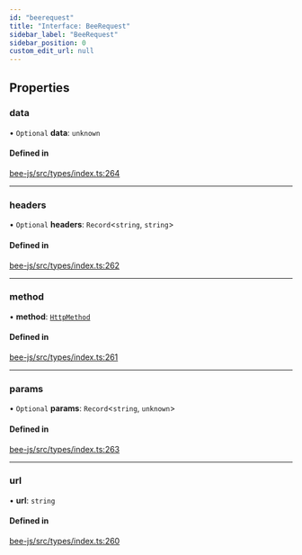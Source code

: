 ```yaml
---
id: "beerequest"
title: "Interface: BeeRequest"
sidebar_label: "BeeRequest"
sidebar_position: 0
custom_edit_url: null
---
```


## Properties

### data

• `Optional` **data**: `unknown`

#### Defined in

[bee-js/src/types/index.ts:264](https://github.com/ethersphere/bee-js/blob/74056cb/src/types/index.ts#L264)

___

### headers

• `Optional` **headers**: `Record`<`string`, `string`\>

#### Defined in

[bee-js/src/types/index.ts:262](https://github.com/ethersphere/bee-js/blob/74056cb/src/types/index.ts#L262)

___

### method

• **method**: [`HttpMethod`](../types/httpmethod.md)

#### Defined in

[bee-js/src/types/index.ts:261](https://github.com/ethersphere/bee-js/blob/74056cb/src/types/index.ts#L261)

___

### params

• `Optional` **params**: `Record`<`string`, `unknown`\>

#### Defined in

[bee-js/src/types/index.ts:263](https://github.com/ethersphere/bee-js/blob/74056cb/src/types/index.ts#L263)

___

### url

• **url**: `string`

#### Defined in

[bee-js/src/types/index.ts:260](https://github.com/ethersphere/bee-js/blob/74056cb/src/types/index.ts#L260)
